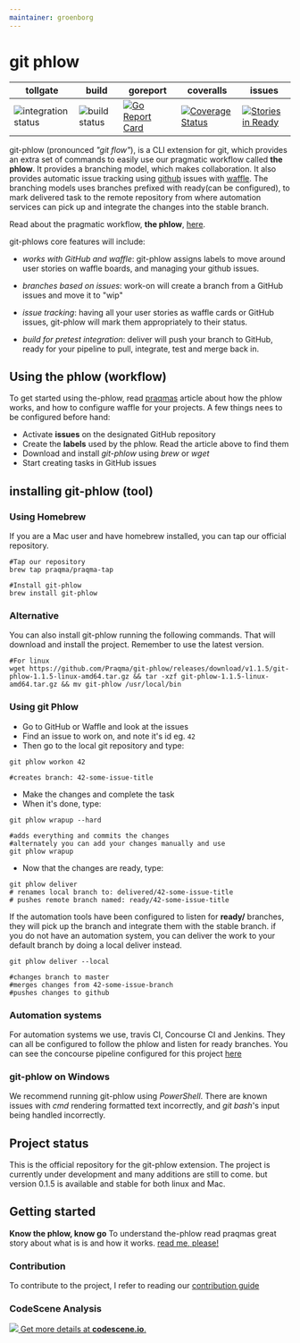 ```yaml
---
maintainer: groenborg
---
```


# git phlow 

| tollgate | build | goreport | coveralls | issues | 
| ------------- | --- | ----------------- | ----- | ----- |
| ![integration status](https://concourse.bosh.praqma.cloud/api/v1/teams/main/pipelines/git-phlow/jobs/integration-test/badge) | ![build status](https://concourse.bosh.praqma.cloud/api/v1/teams/main/pipelines/git-phlow/jobs/shipit/badge)  |[![Go Report Card](https://goreportcard.com/badge/github.com/Praqma/git-phlow)](https://goreportcard.com/report/github.com/Praqma/git-phlow) | [![Coverage Status](https://coveralls.io/repos/github/Praqma/git-phlow/badge.svg?branch=master)](https://coveralls.io/github/Praqma/git-phlow?branch=master) | [![Stories in Ready](https://badge.waffle.io/Praqma/git-phlow.svg?label=ready&title=Ready)](http://waffle.io/Praqma/git-phlow) |


git-phlow (pronounced _"git flow"_), is a CLI extension for git, which provides an extra set of commands to easily use our pragmatic workflow called **the phlow**. It provides a branching model, which makes collaboration. It also provides automatic issue tracking using [github](https://github.com) issues with [waffle](https://waffle.io/). The branching models uses branches prefixed with ready(can be configured), to mark delivered task to the remote repository from where automation services can pick up and integrate the changes into the stable branch. 

Read about the pragmatic workflow, **the phlow**, [here](http://www.praqma.com/stories/a-pragmatic-workflow/).

git-phlows core features will include:

- *works with GitHub and waffle*: git-phlow assigns labels to move around user stories on waffle boards, and managing your github issues.

- *branches based on issues*:  work-on will create a branch from a GitHub issues and move it to "wip"

- *issue tracking*: having all your user stories as waffle cards or GitHub issues, git-phlow will mark them appropriately to their status.

- *build for pretest integration*: deliver will push your branch to GitHub, ready for your pipeline to pull, integrate, test and merge back in.

## Using the phlow (workflow)
To get started using the-phlow, read [praqmas](http://www.praqma.com/stories/a-pragmatic-workflow/) article about how the phlow works, and how to configure waffle for your projects.
A few things nees to be configured before hand: 

- Activate __issues__ on the designated GitHub repository
- Create the __labels__ used by the phlow. Read the article above to find them
- Download and install _git-phlow_ using _brew_ or _wget_
- Start creating tasks in GitHub issues

## installing git-phlow (tool)
### Using Homebrew  
If you are a Mac user and have homebrew installed, you can tap our official repository.

```shell
#Tap our repository
brew tap praqma/praqma-tap

#Install git-phlow
brew install git-phlow
``` 
### Alternative
You can also install git-phlow running the following commands. That will download and install the project.
Remember to use the latest version.  

```shell
#For linux
wget https://github.com/Praqma/git-phlow/releases/download/v1.1.5/git-phlow-1.1.5-linux-amd64.tar.gz && tar -xzf git-phlow-1.1.5-linux-amd64.tar.gz && mv git-phlow /usr/local/bin
```

### Using git Phlow
- Go to GitHub or Waffle and look at the issues
- Find an issue to work on, and note it's id eg. `42`
- Then go to the local git repository and type: 

```git
git phlow workon 42

#creates branch: 42-some-issue-title
```
- Make the changes and complete the task
- When it's done, type: 

```git
git phlow wrapup --hard

#adds everything and commits the changes
#alternately you can add your changes manually and use
git phlow wrapup
```
- Now that the changes are ready, type: 

```git
git phlow deliver
# renames local branch to: delivered/42-some-issue-title
# pushes remote branch named: ready/42-some-issue-title
```

If the automation tools have been configured to listen for __ready/__ branches, they will pick up the branch and integrate them with the stable branch. 
if you do not have an automation system, you can deliver the work to your default branch by doing a local deliver instead. 

```git
git phlow deliver --local

#changes branch to master
#merges changes from 42-some-issue-branch
#pushes changes to github
```
### Automation systems
For automation systems we use, travis CI, Concourse CI and Jenkins. They can all be configured to follow the phlow and listen for ready branches. 
You can see the concourse pipeline configured for this project [here](https://concourse.kubernetes.praqma.cloud/teams/main/pipelines/git-phlow) 

### git-phlow on Windows

We recommend running git-phlow using _PowerShell_.
There are known issues with _cmd_ rendering formatted text incorrectly, and _git bash_'s input being handled incorrectly.

## Project status
This is the official repository for the git-phlow extension. The project is currently under development and many additions are still to come. but version 0.1.5 is available and stable for both linux and Mac. 


## Getting started
**Know the phlow, know go**
To understand the-phlow read praqmas great story about what is is and how it works. [read me, please!](http://www.praqma.com/stories/a-pragmatic-workflow/)

### Contribution
To contribute to the project, I refer to reading our [contribution guide](https://github.com/Praqma/git-phlow/blob/master/CONTRIBUTING.md)

### CodeScene Analysis
[![](https://codescene.io/projects/1345/status.svg) Get more details at **codescene.io**.](https://codescene.io/projects/1345/jobs/latest-successful/results)

